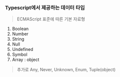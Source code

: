 ### Typescript에서 제공하는 데이터 타입

> ECMAScript 표준에 따른 기본 자료형

1. Boolean
2. Number
3. String
4. Null
5. Undefined
6. Symbol
7. Array : object

> 추가로 Any, Never, Unknown, Enum, Tuple(object)
